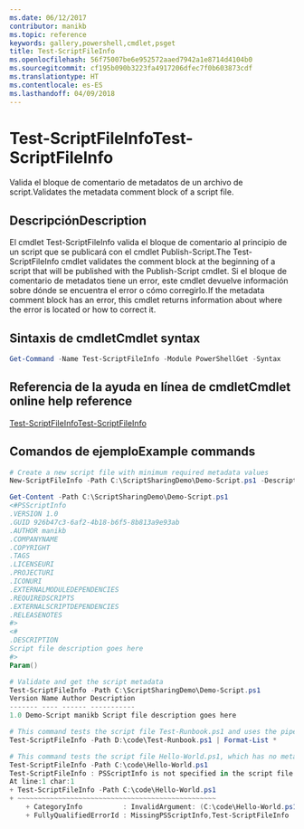 ```yaml
---
ms.date: 06/12/2017
contributor: manikb
ms.topic: reference
keywords: gallery,powershell,cmdlet,psget
title: Test-ScriptFileInfo
ms.openlocfilehash: 56f75007be6e952572aaed7942a1e8714d4104b0
ms.sourcegitcommit: cf195b090b3223fa4917206dfec7f0b603873cdf
ms.translationtype: HT
ms.contentlocale: es-ES
ms.lasthandoff: 04/09/2018
---
```

# <a name="test-scriptfileinfo"></a><span data-ttu-id="8bccd-103">Test-ScriptFileInfo</span><span class="sxs-lookup"><span data-stu-id="8bccd-103">Test-ScriptFileInfo</span></span>

<span data-ttu-id="8bccd-104">Valida el bloque de comentario de metadatos de un archivo de script.</span><span class="sxs-lookup"><span data-stu-id="8bccd-104">Validates the metadata comment block of a script file.</span></span>

## <a name="description"></a><span data-ttu-id="8bccd-105">Descripción</span><span class="sxs-lookup"><span data-stu-id="8bccd-105">Description</span></span>

<span data-ttu-id="8bccd-106">El cmdlet Test-ScriptFileInfo valida el bloque de comentario al principio de un script que se publicará con el cmdlet Publish-Script.</span><span class="sxs-lookup"><span data-stu-id="8bccd-106">The Test-ScriptFileInfo cmdlet validates the comment block at the beginning of a script that will be published with the Publish-Script cmdlet.</span></span>
<span data-ttu-id="8bccd-107">Si el bloque de comentario de metadatos tiene un error, este cmdlet devuelve información sobre dónde se encuentra el error o cómo corregirlo.</span><span class="sxs-lookup"><span data-stu-id="8bccd-107">If the metadata comment block has an error, this cmdlet returns information about where the error is located or how to correct it.</span></span>

## <a name="cmdlet-syntax"></a><span data-ttu-id="8bccd-108">Sintaxis de cmdlet</span><span class="sxs-lookup"><span data-stu-id="8bccd-108">Cmdlet syntax</span></span>

```powershell
Get-Command -Name Test-ScriptFileInfo -Module PowerShellGet -Syntax
```
## <a name="cmdlet-online-help-reference"></a><span data-ttu-id="8bccd-109">Referencia de la ayuda en línea de cmdlet</span><span class="sxs-lookup"><span data-stu-id="8bccd-109">Cmdlet online help reference</span></span>

[<span data-ttu-id="8bccd-110">Test-ScriptFileInfo</span><span class="sxs-lookup"><span data-stu-id="8bccd-110">Test-ScriptFileInfo</span></span>](http://go.microsoft.com/fwlink/?LinkId=619791)

## <a name="example-commands"></a><span data-ttu-id="8bccd-111">Comandos de ejemplo</span><span class="sxs-lookup"><span data-stu-id="8bccd-111">Example commands</span></span>
```powershell
# Create a new script file with minimum required metadata values
New-ScriptFileInfo -Path C:\ScriptSharingDemo\Demo-Script.ps1 -Description "Script file description goes here"

Get-Content -Path C:\ScriptSharingDemo\Demo-Script.ps1
<#PSScriptInfo
.VERSION 1.0
.GUID 926b47c3-6af2-4b18-b6f5-8b813a9e93ab
.AUTHOR manikb
.COMPANYNAME
.COPYRIGHT
.TAGS
.LICENSEURI
.PROJECTURI
.ICONURI
.EXTERNALMODULEDEPENDENCIES
.REQUIREDSCRIPTS
.EXTERNALSCRIPTDEPENDENCIES
.RELEASENOTES
#>
<#
.DESCRIPTION
Script file description goes here
#>
Param()

# Validate and get the script metadata
Test-ScriptFileInfo -Path C:\ScriptSharingDemo\Demo-Script.ps1
Version Name Author Description
------- ---- ------ -----------
1.0 Demo-Script manikb Script file description goes here

# This command tests the script file Test-Runbook.ps1 and uses the pipeline operator to pass the results to the Format-List cmdlet to format the results.
Test-ScriptFileInfo -Path D:\code\Test-Runbook.ps1 | Format-List *

# This command tests the script file Hello-World.ps1, which has no metadata associated with it.
Test-ScriptFileInfo -Path C:\code\Hello-World.ps1
Test-ScriptFileInfo : PSScriptInfo is not specified in the script file 'C:\code\Hello-World.ps1'. You can use the Update-ScriptFileInfo with -Force or New-ScriptFileInfo cmdlet to add the PSScriptInfo to the script file.
At line:1 char:1
+ Test-ScriptFileInfo -Path C:\code\Hello-World.ps1
+ ~~~~~~~~~~~~~~~~~~~~~~~~~~~~~~~~~~~~~~~~~~~~~~~~~
    + CategoryInfo          : InvalidArgument: (C:\code\Hello-World.ps1:String) [Test-ScriptFileInfo], ArgumentException
    + FullyQualifiedErrorId : MissingPSScriptInfo,Test-ScriptFileInfo

```